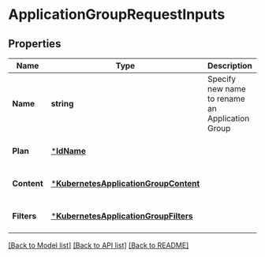# ApplicationGroupRequestInputs

## Properties
Name | Type | Description | Notes
------------ | ------------- | ------------- | -------------
**Name** | **string** | Specify new name to rename an Application Group | [optional] [default to null]
**Plan** | [***IdName**](IdName.md) |  | [optional] [default to null]
**Content** | [***KubernetesApplicationGroupContent**](KubernetesApplicationGroupContent.md) |  | [optional] [default to null]
**Filters** | [***KubernetesApplicationGroupFilters**](KubernetesApplicationGroupFilters.md) |  | [optional] [default to null]

[[Back to Model list]](../README.md#documentation-for-models) [[Back to API list]](../README.md#documentation-for-api-endpoints) [[Back to README]](../README.md)

